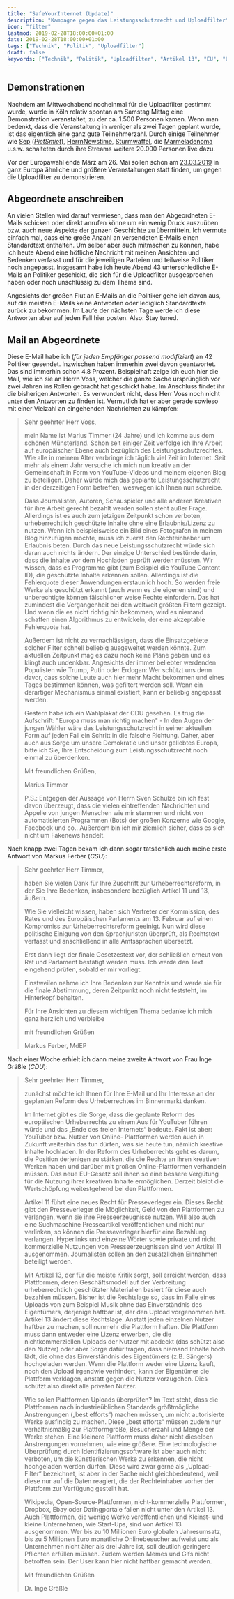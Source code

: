 ```yaml
---
title: "SafeYourInternet (Update)"
description: "Kampagne gegen das Leistungsschutzrecht und Uploadfilter"
icon: "filter"
lastmod: 2019-02-28T18:00:00+01:00
date: 2019-02-28T18:00:00+01:00
tags: ["Technik", "Politik", "Uploadfilter"]
draft: false
keywords: ["Technik", "Politik", "Uploadfilter", "Artikel 13", "EU", "Leistungsschutzrecht"]
---
```


Demonstrationen
---------------

Nachdem am Mittwochabend nocheinmal für die Uploadfilter gestimmt wurde, wurde
in Köln relativ spontan am Samstag Mittag eine Demonstration veranstaltet, zu
der ca. 1.500 Personen kamen. Wenn man bedenkt, dass die Veranstaltung in
weniger als zwei Tagen geplant wurde, ist das eigentlich eine ganz gute
Teilnehmerzahl. Durch einige Teilnehmer wie
[Sep](https://www.youtube.com/watch?v=FsZzAtYYGyU)
([_PietSmiet_](https://www.youtube.com/user/PietSmittie)),
[HerrnNewstime](https://www.youtube.com/user/HerrNewstime),
[Sturmwaffel](https://www.youtube.com/user/SturmwaffelLP),
die [Marmeladenoma](https://www.youtube.com/channel/UCSSUG_vo76v04FKRnsWavMA)
u.s.w. schalteten durch ihre Streams weitere 20.000 Personen live dazu.

Vor der Europawahl ende März am 26. Mai sollen schon am [23.03.2019](https://savetheinternet.info/demos)
in ganz Europa ähnliche und größere Veranstaltungen statt finden, um
gegen die Uploadfilter zu demonstrieren.


Abgeordnete anschreiben
-----------------------

An vielen Stellen wird darauf verwiesen, dass man den Abgeordneten E-Mails
schicken oder direkt anrufen könne um ein wenig Druck auszuüben bzw. auch
neue Aspekte der ganzen Geschichte zu übermitteln. Ich vermute einfach mal,
dass eine große Anzahl an versendeten E-Mails einen Standardtext enthalten.
Um selber aber auch mitmachen zu können, habe ich heute Abend eine höfliche
Nachricht mit meinen Ansichten und Bedenken verfasst und für die jeweiligen
Parteien und teilweise Politiker noch angepasst. Insgesamt habe ich heute
Abend 43 unterschiedliche E-Mails an Politiker geschickt, die sich für die
Uploadfilter ausgesprochen haben oder noch unschlüssig zu dem Thema sind.

Angesichts der großen Flut an E-Mails an die Politiker gehe ich davon aus,
auf die meisten E-Mails keine Antworten oder lediglich Standardtexte zurück
zu bekommen. Im Laufe der nächsten Tage werde ich diese Antworten aber auf
jeden Fall hier posten. Also: Stay tuned.


Mail an Abgeordnete
-------------------

Diese E-Mail habe ich (_für jeden Empfänger passend modifiziert_) an 42
Politiker gesendet. Inzwischen haben immerhin zwei davon geantwortet. Das
sind immerhin schon 4.8 Prozent. Beispielhaft zeige ich euch hier die Mail,
wie ich sie an Herrn Voss, welcher die ganze Sache ursprünglich vor zwei
Jahren ins Rollen gebracht hat geschickt habe. Im Anschluss findet ihr die
bisherigen Antworten. Es verwundert nicht, dass Herr Voss noch nicht unter
den Antworten zu finden ist. Vermutlich hat er aber gerade sowieso mit einer
Vielzahl an eingehenden Nachrichten zu kämpfen:

> Sehr geehrter Herr Voss,
>
> mein Name ist Marius Timmer (24 Jahre) und ich komme aus dem schönen
> Münsterland. Schon seit einiger Zeit verfolge ich Ihre Arbeit auf
> europäischer Ebene auch bezüglich des Leistungsschutzrechtes. Wie alle
> in meinem Alter verbringe ich täglich viel Zeit im Internet. Seit mehr
> als einem Jahr versuche ich mich nun kreativ an der Gemeinschaft in Form
> von YouTube-Videos und meinem eigenen Blog zu beteiligen. Daher würde
> mich das geplante Leistungsschutzrecht in der derzeitigen Form
> betreffen, weswegen ich Ihnen nun schreibe.
>
> Dass Journalisten, Autoren, Schauspieler und alle anderen Kreativen für
> ihre Arbeit gerecht bezahlt werden sollen steht außer Frage. Allerdings
> ist es auch zum jetzigen Zeitpunkt schon verboten, urheberrechtlich
> geschützte Inhalte ohne eine Erlaubnis/Lizenz zu nutzen. Wenn ich
> beispielsweise ein Bild eines Fotografen in meinem Blog hinzufügen
> möchte, muss ich zuerst den Rechteinhaber um Erlaubnis beten. Durch das
> neue Leistungsschutzrecht würde sich daran auch nichts ändern. Der
> einzige Unterschied bestünde darin, dass die Inhalte vor dem Hochladen
> geprüft werden müssten. Wir wissen, dass es Programme gibt (zum Beispiel
> die YouTube Content ID), die geschützte Inhalte erkennen sollen.
> Allerdings ist die Fehlerquote dieser Anwendungen erstaunlich hoch. So
> werden freie Werke als geschützt erkannt (auch wenn es die eigenen sind)
> und unberechtigte können fälschlicher weise Rechte einfordern. Das hat
> zumindest die Vergangenheit bei den weltweit größten Filtern gezeigt.
> Und wenn die es nicht richtig hin bekommen, wird es niemand schaffen
> einen Algorithmus zu entwickeln, der eine akzeptable Fehlerquote hat.
>
> Außerdem ist nicht zu vernachlässigen, dass die Einsatzgebiete solcher
> Filter schnell beliebig ausgeweitet werden könnte. Zum aktuellen
> Zeitpunkt mag es dazu noch keine Pläne geben und es klingt auch
> undenkbar. Angesichts der immer beliebter werdenden Populisten wie
> Trump, Putin oder Erdogan: Wer schützt uns denn davor, dass solche Leute
> auch hier mehr Macht bekommen und eines Tages bestimmen können, was
> gefiltert werden soll. Wenn ein derartiger Mechanismus einmal existiert,
> kann er beliebig angepasst werden.
>
> Gestern habe ich ein Wahlplakat der CDU gesehen. Es trug die Aufschrift:
> "Europa muss man richtig machen" - In den Augen der jungen Wähler wäre
> das Leistungsschutzrecht in seiner aktuellen Form auf jeden Fall ein
> Schritt in die falsche Richtung.
> Daher, aber auch aus Sorge um unsere Demokratie und unser geliebtes
> Europa, bitte ich Sie, Ihre Entscheidung zum Leistungsschutzrecht noch
> einmal zu überdenken.
>
>
> Mit freundlichen Grüßen,
>
> Marius Timmer
>
>
> P.S.: Entgegen der Aussage von Herrn Sven Schulze bin ich fest davon
> überzeugt, dass die vielen eintreffenden Nachrichten und Appelle von
> jungen Menschen wie mir stammen und nicht von automatisierten Programmen
> (Bots) der großen Konzerne wie Google, Facebook und co.. Außerdem bin
> ich mir ziemlich sicher, dass es sich nicht um Fakenews handelt.


Nach knapp zwei Tagen bekam ich dann sogar tatsächlich auch meine erste
Antwort von Markus Ferber (_CSU_):

> Sehr geehrter Herr Timmer,
>
> haben Sie vielen Dank für Ihre Zuschrift zur Urheberrechtsreform, in der
> Sie Ihre Bedenken, insbesondere bezüglich Artikel 11 und 13, äußern.
>
> Wie Sie vielleicht wissen, haben sich Vertreter der Kommission, des Rates
> und des Europäischen Parlaments am 13. Februar auf einen Kompromiss zur
> Urheberrechtsreform geeinigt. Nun wird diese politische Einigung von den
> Sprachjuristen überprüft, als Rechtstext verfasst und anschließend in alle
> Amtssprachen übersetzt.
>
> Erst dann liegt der finale Gesetzestext vor, der schließlich erneut von Rat
> und Parlament bestätigt werden muss. Ich werde den Text eingehend prüfen,
> sobald er mir vorliegt.
>
> Einstweilen nehme ich Ihre Bedenken zur Kenntnis und werde sie für die finale
> Abstimmung, deren Zeitpunkt noch nicht feststeht, im Hinterkopf behalten.
>
> Für Ihre Ansichten zu diesem wichtigen Thema bedanke ich mich ganz herzlich
> und verbleibe
>
> mit freundlichen Grüßen
>
>
> Markus Ferber, MdEP


Nach einer Woche erhielt ich dann meine zweite Antwort von Frau Inge Gräßle
(_CDU_):

> Sehr geehrter Herr Timmer,
>
> zunächst möchte ich Ihnen für Ihre E-Mail und Ihr Interesse an der geplanten
> Reform des Urheberrechtes im Binnenmarkt danken.
>
> Im Internet gibt es die Sorge, dass die geplante Reform des europäischen
> Urheberrechts zu einem Aus für YouTuber führen würde und das „Ende des
> freien Internets“ bedeute. Fakt ist aber: YouTuber bzw. Nutzer von Online-
> Plattformen werden auch in Zukunft weiterhin das tun dürfen, was sie heute
> tun, nämlich kreative Inhalte hochladen. In der Reform des Urheberrechts
> geht es darum, die Position derjenigen zu stärken, die die Rechte an ihren
> kreativen Werken haben und darüber mit großen Online-Plattformen verhandeln
> müssen. Das neue EU-Gesetz soll ihnen so eine bessere Vergütung für die
> Nutzung ihrer kreativen Inhalte ermöglichen. Derzeit bleibt die Wertschöpfung
> weitestgehend bei den Plattformen.
>
> Artikel 11 führt eine neues Recht für Presseverleger ein. Dieses Recht gibt
> den Presseverleger die Möglichkeit, Geld von den Plattformen zu verlangen,
> wenn sie ihre Presseerzeugnisse nutzen. Will also auch eine Suchmaschine
> Presseartikel veröffentlichen und nicht nur verlinken, so können die
> Presseverleger hierfür eine Bezahlung verlangen. Hyperlinks und einzelne
> Wörter sowie private und nicht kommerzielle Nutzungen von Presseerzeugnissen
> sind von Artikel 11 ausgenommen. Journalisten sollen an den zusätzlichen
> Einnahmen beteiligt werden.
>
> Mit Artikel 13, der für die meiste Kritik sorgt, soll erreicht werden, dass
> Plattformen, deren Geschäftsmodell auf der Verbreitung urheberrechtlich
> geschützter Materialien basiert für diese auch bezahlen müssen. Bisher ist
> die Rechtslage so, dass im Falle eines Uploads von zum Beispiel Musik ohne
> das Einverständnis des Eigentümers, derjenige haftbar ist, der den Upload
> vorgenommen hat. Artikel 13 ändert diese Rechtslage. Anstatt jeden einzelnen
> Nutzer haftbar zu machen, soll nunmehr die Plattform haften. Die Plattform
> muss dann entweder eine Lizenz erwerben, die die nichtkommerziellen Uploads
> der Nutzer mit abdeckt (das schützt also den Nutzer) oder aber Sorge dafür
> tragen, dass niemand Inhalte hoch lädt, die ohne das Einverständnis des
> Eigentümers (z.B. Sängers) hochgeladen werden. Wenn die Plattform weder eine
> Lizenz kauft, noch den Upload irgendwie verhindert, kann der Eigentümer die
> Plattform verklagen, anstatt gegen die Nutzer vorzugehen. Dies schützt also
> direkt alle privaten Nutzer.
>
> Wie sollen Plattformen Uploads überprüfen? Im Text steht, dass die
> Plattformen nach industrieüblichen Standards größtmögliche Anstrengungen
> („best efforts“) machen müssen, um nicht autorisierte Werke ausfindig zu
> machen. Diese „best efforts“ müssen zudem nur verhältnismäßig zur
> Plattformgröße, Besucherzahl und Menge der Werke stehen. Eine kleinere
> Plattform muss daher nicht dieselben Anstrengungen vornehmen, wie eine
> größere. Eine technologische Überprüfung durch Identifizierungssoftware
> ist aber auch nicht verboten, um die künstlerischen Werke zu erkennen, die
> nicht hochgeladen werden dürfen. Diese wird zwar gerne als „Upload-Filter“
> bezeichnet, ist aber in der Sache nicht gleichbedeutend, weil diese nur auf
> die Daten reagiert, die der Rechteinhaber vorher der Plattform zur Verfügung
> gestellt hat.
>
> Wikipedia, Open-Source-Plattformen, nicht-kommerzielle Plattformen, Dropbox,
> Ebay oder Datingportale fallen nicht unter den Artikel 13. Auch Plattformen,
> die wenige Werke veröffentlichen und Kleinst- und kleine Unternehmen, wie
> Start-Ups, sind von Artikel 13 ausgenommen. Wer bis zu 10 Millionen Euro
> globalen Jahresumsatz, bis zu 5 Millionen Euro monatliche Onlinebesucher
> aufweist und als Unternehmen nicht älter als drei Jahre ist, soll deutlich
> geringere Pflichten erfüllen müssen.  Zudem werden Memes und Gifs nicht
> betroffen sein. Der User kann hier nicht haftbar gemacht werden.
>
>
> Mit freundlichen Grüßen
>
> Dr. Inge Gräßle
